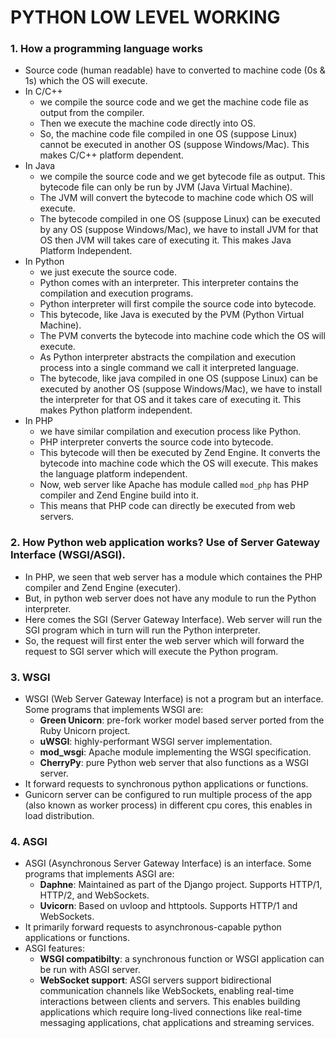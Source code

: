 # PYTHON LOW LEVEL WORKING

### 1. How a programming language works

- Source code (human readable) have to converted to machine code (0s & 1s) which the OS will execute.
- In C/C++
  - we compile the source code and we get the machine code file as output from the compiler.
  - Then we execute the machine code directly into OS.
  - So, the machine code file compiled in one OS (suppose Linux) cannot be executed in another OS (suppose Windows/Mac). This makes C/C++ platform dependent.
- In Java
  - we compile the source code and we get bytecode file as output. This bytecode file can only be run by JVM (Java Virtual Machine).
  - The JVM will convert the bytecode to machine code which OS will execute.
  - The bytecode compiled in one OS (suppose Linux) can be executed by any OS (suppose Windows/Mac), we have to install JVM for that OS then JVM will takes care of executing it. This makes Java Platform Independent.
- In Python
  - we just execute the source code.
  - Python comes with an interpreter. This interpreter contains the compilation and execution programs.
  - Python interpreter will first compile the source code into bytecode.
  - This bytecode, like Java is executed by the PVM (Python Virtual Machine).
  - The PVM converts the bytecode into machine code which the OS will execute.
  - As Python interpreter abstracts the compilation and execution process into a single command we call it interpreted language.
  - The bytecode, like java compiled in one OS (suppose Linux) can be executed by another OS (suppose Windows/Mac), we have to install the interpreter for that OS and it takes care of executing it. This makes Python platform independent.
- In PHP
  - we have similar compilation and execution process like Python.
  - PHP interpreter converts the source code into bytecode.
  - This bytecode will then be executed by Zend Engine. It converts the bytecode into machine code which the OS will execute. This makes the language platform independent.
  - Now, web server like Apache has module called `mod_php` has PHP compiler and Zend Engine build into it.
  - This means that PHP code can directly be executed from web servers.


### 2. How Python web application works? Use of Server Gateway Interface (WSGI/ASGI).

- In PHP, we seen that web server has a module which containes the PHP compiler and Zend Engine (executer).
- But, in python web server does not have any module to run the Python interpreter.
- Here comes the SGI (Server Gateway Interface). Web server will run the SGI program which in turn will run the Python interpreter.
- So, the request will first enter the web server which will forward the request to SGI server which will execute the Python program.


### 3. WSGI

- WSGI (Web Server Gateway Interface) is not a program but an interface. Some programs that implements WSGI are:
  - **Green Unicorn**: pre-fork worker model based server ported from the Ruby Unicorn project.
  - **uWSGI**: highly-performant WSGI server implementation.
  - **mod_wsgi**: Apache module implementing the WSGI specification.
  - **CherryPy**: pure Python web server that also functions as a WSGI server.
- It forward requests to synchronous python applications or functions.
- Gunicorn server can be configured to run multiple process of the app (also known as worker process) in different cpu cores, this enables in load distribution.


### 4. ASGI

- ASGI (Asynchronous Server Gateway Interface) is an interface. Some programs that implements ASGI are:
  - **Daphne**: Maintained as part of the Django project. Supports HTTP/1, HTTP/2, and WebSockets.
  - **Uvicorn**: Based on uvloop and httptools. Supports HTTP/1 and WebSockets.
- It primarily forward requests to asynchronous-capable python applications or functions.
- ASGI features:
  - **WSGI compatibilty**: a synchronous function or WSGI application can be run with ASGI server.
  - **WebSocket support**: ASGI servers support bidirectional communication channels like WebSockets, enabling real-time interactions between clients and servers. This enables building applications which require long-lived connections like real-time messaging applications, chat applications and streaming services.
